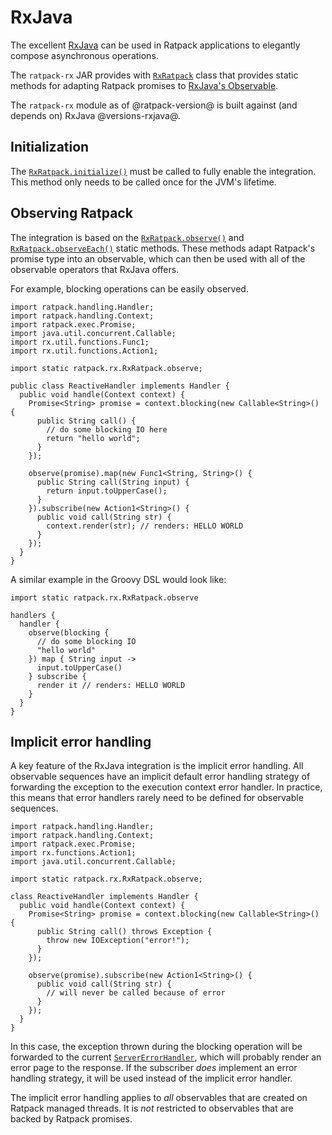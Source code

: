 # RxJava

The excellent [RxJava](https://github.com/Netflix/RxJava) can be used in Ratpack applications to elegantly compose asynchronous operations.

The `ratpack-rx` JAR provides with [`RxRatpack`](api/ratpack/rx/RxRatpack.html) class that provides static methods for adapting Ratpack promises to [RxJava's Observable](https://github.com/Netflix/RxJava/wiki/Observable).

The `ratpack-rx` module as of @ratpack-version@ is built against (and depends on) RxJava @versions-rxjava@.

## Initialization

The [`RxRatpack.initialize()`](api/ratpack/rx/RxRatpack.html#initialize\(\)) must be called to fully enable the integration.
This method only needs to be called once for the JVM's lifetime.

## Observing Ratpack

The integration is based on the [`RxRatpack.observe()`](api/ratpack/rx/RxRatpack.html#observe\(ratpack.exec.Promise\)) and [`RxRatpack.observeEach()`](api/ratpack/rx/RxRatpack.html#observeEach\(ratpack.exec.Promise\)) static methods.
These methods adapt Ratpack's promise type into an observable, which can then be used with all of the observable operators that RxJava offers.

For example, blocking operations can be easily observed.

```language-groovy tested
import ratpack.handling.Handler;
import ratpack.handling.Context;
import ratpack.exec.Promise;
import java.util.concurrent.Callable;
import rx.util.functions.Func1;
import rx.util.functions.Action1;

import static ratpack.rx.RxRatpack.observe;

public class ReactiveHandler implements Handler {
  public void handle(Context context) {
    Promise<String> promise = context.blocking(new Callable<String>() {
      public String call() {
        // do some blocking IO here
        return "hello world";
      }
    });

    observe(promise).map(new Func1<String, String>() {
      public String call(String input) {
        return input.toUpperCase();
      }
    }).subscribe(new Action1<String>() {
      public void call(String str) {
        context.render(str); // renders: HELLO WORLD
      }
    });
  }
}
```

A similar example in the Groovy DSL would look like:

```language-groovy groovy-handlers
import static ratpack.rx.RxRatpack.observe

handlers {
  handler {
    observe(blocking {
      // do some blocking IO
      "hello world"
    }) map { String input ->
      input.toUpperCase()
    } subscribe {
      render it // renders: HELLO WORLD
    }
  }
}
```

## Implicit error handling

A key feature of the RxJava integration is the implicit error handling.
All observable sequences have an implicit default error handling strategy of forwarding the exception to the execution context error handler.
In practice, this means that error handlers rarely need to be defined for observable sequences.

```language-groovy tested
import ratpack.handling.Handler;
import ratpack.handling.Context;
import ratpack.exec.Promise;
import rx.functions.Action1;
import java.util.concurrent.Callable;

import static ratpack.rx.RxRatpack.observe;

class ReactiveHandler implements Handler {
  public void handle(Context context) {
    Promise<String> promise = context.blocking(new Callable<String>() {
      public String call() throws Exception {
        throw new IOException("error!");
      }
    });

    observe(promise).subscribe(new Action1<String>() {
      public void call(String str) {
        // will never be called because of error
      }
    });
  }
}
```

In this case, the exception thrown during the blocking operation will be forwarded to the current [`ServerErrorHandler`](api/ratpack/error/ServerErrorHandler.html), which will probably render an error page to the response.
If the subscriber _does_ implement an error handling strategy, it will be used instead of the implicit error handler.

The implicit error handling applies to _all_ observables that are created on Ratpack managed threads.
It is _not_ restricted to observables that are backed by Ratpack promises.